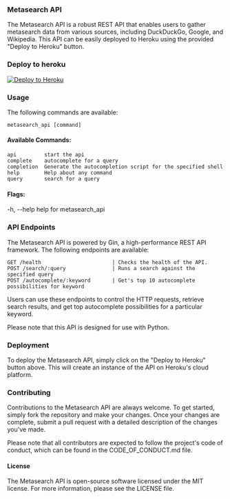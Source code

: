 ### Metasearch API

The Metasearch API is a robust REST API that enables users to gather metasearch data from various sources, including DuckDuckGo, Google, and Wikipedia. This API can be easily deployed to Heroku using the provided "Deploy to Heroku" button.

### Deploy to heroku

[![Deploy to Heroku](https://www.herokucdn.com/deploy/button.png)](https://heroku.com/deploy)

### Usage

The following commands are available:

```
metasearch_api [command]
```

#### Available Commands:

```
api         start the api
complete    autocomplete for a query
completion  Generate the autocompletion script for the specified shell
help        Help about any command
query       search for a query
```

#### Flags:

-h, --help help for metasearch_api

### API Endpoints

The Metasearch API is powered by Gin, a high-performance REST API framework. The following endpoints are available:

```
GET /health                       | Checks the health of the API.
POST /search/:query               | Runs a search against the specified query
POST /autocomplete/:keyword       | Get's top 10 autocomplete possibilities for keyword
```

Users can use these endpoints to control the HTTP requests, retrieve search results, and get top autocomplete possibilities for a particular keyword.

Please note that this API is designed for use with Python.

### Deployment

To deploy the Metasearch API, simply click on the "Deploy to Heroku" button above. This will create an instance of the API on Heroku's cloud platform.

### Contributing

Contributions to the Metasearch API are always welcome. To get started, simply fork the repository and make your changes. Once your changes are complete, submit a pull request with a detailed description of the changes you've made.

Please note that all contributors are expected to follow the project's code of conduct, which can be found in the CODE_OF_CONDUCT.md file.

#### License

The Metasearch API is open-source software licensed under the MIT license. For more information, please see the LICENSE file.
